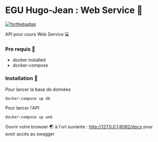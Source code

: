 # EGU Hugo-Jean : Web Service 🚀

[![forthebadge](https://forthebadge.com/images/badges/made-with-python.svg)](https://forthebadge.com)

API pour cours Web Service 💻

### Pre requis 🐳

- docker installed
- docker-compose

### Installation 🔌

Pour lancer la base de données
```
docker-compose up db
```

Pour lancer l'API
```
docker-compose up web
```

Ouvrir votre browser 🌏 à l'url suviante : http://127.0.0.1:8082/docs pour avoir accès au swagger

